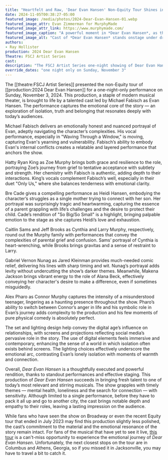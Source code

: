 ```yaml
---
title: "Heartfelt and Raw, 'Dear Evan Hansen' Non-Equity Tour Shines in One-Night Jacksonville Performance"
date: 2024-11-05T00:38:27-05:00
featured_image: /media/photos/2024-Dear-Evan-Hansen-01.webp
featured_image_attr: Evan Zimmerman for MurphyMade
featured_image_attr_link: https://www.murphymade.com/
featured_image_caption: "A powerful moment in *Dear Evan Hansen*, as the cast stands amidst a digital web of social media projections, capturing the intensity and isolation of life online."
featured_image_alt: "Cast of *Dear Evan Hansen* stands onstage under dramatic lighting, surrounded by fragmented social media projections, symbolizing the impact of digital connections and isolation."
authors: 
- Ray Hollister
production: 2024 Dear Evan Hansen
Theatre: FSCJ Artist Series
cast: 
description: "The FSCJ Artist Series one-night showing of Dear Evan Hansen presents a stirring non-Equity tour filled with memorable and heartfelt performances."
override_dates: "one night only on Sunday, November 3"
---
```

The [[theatre:FSCJ Artist Series]] presented the non-Equity tour of [[production:2024 Dear Evan Hansen]] for a one-night-only performance on Sunday, November 3, 2024. This production, a staple of modern musical theater, is brought to life by a talented cast led by Michael Fabisch as Evan Hansen. The performance captures the emotional core of the story — an exploration of isolation, truth and belonging that resonates deeply with today’s audiences.<!--more-->

Michael Fabisch delivers an emotionally honest and nuanced portrayal of Evan, adeptly navigating the character’s complexities. His vocal performance, especially in "Waving Through a Window," is moving, capturing Evan's yearning and vulnerability. Fabisch’s ability to embody Evan's internal conflicts creates a relatable and layered performance that anchors the show.

Hatty Ryan King as Zoe Murphy brings both grace and resilience to the role, portraying Zoe’s journey from grief to tentative acceptance with subtlety and strength. Her chemistry with Fabisch is authentic, adding depth to their interactions. King’s vocals complement Fabisch’s well, especially in their duet "Only Us," where she balances tenderness with emotional clarity.

Bre Cade gives a compelling performance as Heidi Hansen, embodying the character’s struggles as a single mother trying to connect with her son. Her portrayal was surprisingly tragic and heartwarming, capturing the essence of a parent grappling with life’s challenges and the desire to protect their child. Cade’s rendition of "So Big/So Small" is a highlight, bringing palpable emotion to the stage as she captures Heidi’s love and exhaustion.

Caitlin Sams and Jeff Brooks as Cynthia and Larry Murphy, respectively, round out the Murphy family with performances that convey the complexities of parental grief and confusion. Sams’ portrayal of Cynthia is heart-wrenching, while Brooks brings gravitas and a sense of restraint to Larry.

Gabriel Vernon Nunag as Jared Kleinman provides much-needed comic relief, delivering his lines with sharp timing and wit. Nunag’s portrayal adds levity without undercutting the show’s darker themes. Meanwhile, Makena Jackson brings vibrant energy to the role of Alana Beck, effectively conveying her character's desire to make a difference, even if sometimes misguidedly.

Alex Pharo as Connor Murphy captures the intensity of a misunderstood teenager, lingering as a haunting presence throughout the show. Pharo’s ability to switch between Connor’s anger in life and his symbolic role in Evan’s journey adds complexity to the production and his few moments of pure physical comedy is absolutely perfect.

The set and lighting design help convey the digital age’s influence on relationships, with screens and projections reflecting social media’s pervasive role in the story. The use of digital elements feels immersive and contemporary, enhancing the sense of a world in which isolation often exists behind screens. The lighting choices effectively underscore the emotional arc, contrasting Evan’s lonely isolation with moments of warmth and connection.

Overall, *Dear Evan Hansen* is a thoughtfully executed and powerful rendition, thanks to standout performances and effective staging. This production of *Dear Evan Hansen* succeeds in bringing fresh talent to one of today’s most relevant and stirring musicals. The show grapples with timely themes — mental health, loneliness and the search for connection — with sensitivity. Although limited to a single performance, before they have to pack it all up and go to another city, the cast brings notable depth and empathy to their roles, leaving a lasting impression on the audience.

While fans who have seen the show on Broadway or even the recent Equity tour that ended in July 2023 may find this production slightly less polished, the cast’s commitment to the material and the emotional resonance of the story remain intact. For fans of the musical that have yet to see it live, [this tour](https://www.dehtour.com/tour) is a can't-miss opportunity to experience the emotional journey of *Dear Evan Hansen*. Unfortunately, the next closest stops on the tour are in Columbus and Athens, Georgia, so if you missed it in Jacksonville, you may have to travel a bit to catch it. 